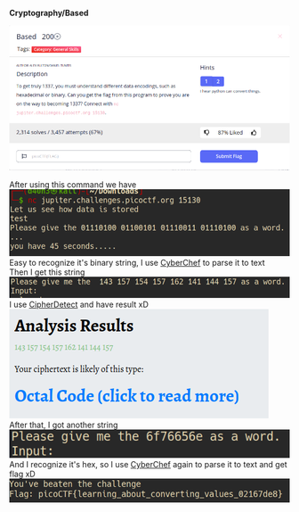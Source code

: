 **Cryptography/Based**

![](problem.png)

After using this command we have\
![](a.png)\
Easy to recognize it's binary string, I use [CyberChef](https://gchq.github.io/CyberChef/) to parse it to text\
Then I get this string\
![](b.png)\
I use [CipherDetect](https://www.boxentriq.com/code-breaking/cipher-identifier) and have result xD\
![](c.png)\
After that, I got another string\
![](d.png)\
And I recognize it's hex, so I use [CyberChef](https://gchq.github.io/CyberChef/) again to parse it to text and get flag xD\
![](f.png)